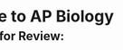 <html>
     <head>
          <meta charset = "utf-8">
          <style>
               #bioTitle {
                    position: absolute;
                    left:-12%;
               }
               #bioSubtitle {
                    position: absolute;
                    top: 100px;
                    left:-12%;
               }
          </style>
     </head>
     <body>
          <h1 id="bioTitle">Welcome to AP Biology</h1>
          <h2 id="bioSubtitle">Resources for Review:</h2>
          <p><br><br><br><br><br><br><br><br><br><br><br><br></p>
     </body>
</html>